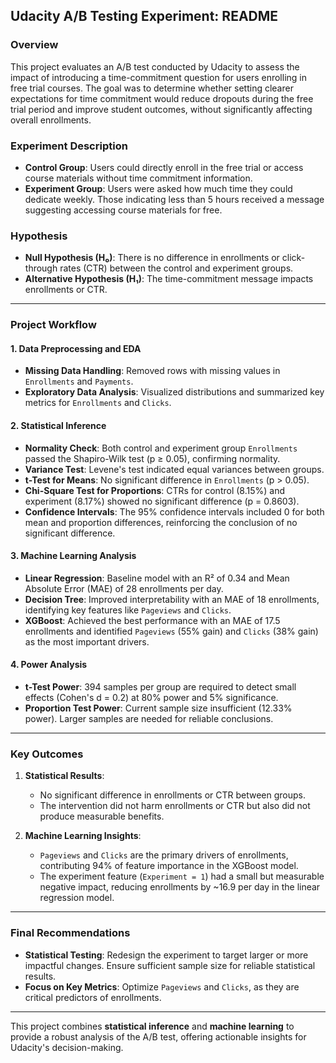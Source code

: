 ## Udacity A/B Testing Experiment: README  

### **Overview**  
This project evaluates an A/B test conducted by Udacity to assess the impact of introducing a time-commitment question for users enrolling in free trial courses. The goal was to determine whether setting clearer expectations for time commitment would reduce dropouts during the free trial period and improve student outcomes, without significantly affecting overall enrollments.

### **Experiment Description**  
- **Control Group**: Users could directly enroll in the free trial or access course materials without time commitment information.  
- **Experiment Group**: Users were asked how much time they could dedicate weekly. Those indicating less than 5 hours received a message suggesting accessing course materials for free.  

### **Hypothesis**  
- **Null Hypothesis (H₀)**: There is no difference in enrollments or click-through rates (CTR) between the control and experiment groups.  
- **Alternative Hypothesis (H₁)**: The time-commitment message impacts enrollments or CTR.  

---

### **Project Workflow**

#### **1. Data Preprocessing and EDA**  
- **Missing Data Handling**: Removed rows with missing values in `Enrollments` and `Payments`.  
- **Exploratory Data Analysis**: Visualized distributions and summarized key metrics for `Enrollments` and `Clicks`.  

#### **2. Statistical Inference**
- **Normality Check**: Both control and experiment group `Enrollments` passed the Shapiro-Wilk test (p ≥ 0.05), confirming normality.  
- **Variance Test**: Levene's test indicated equal variances between groups.  
- **t-Test for Means**: No significant difference in `Enrollments` (p > 0.05).  
- **Chi-Square Test for Proportions**: CTRs for control (8.15%) and experiment (8.17%) showed no significant difference (p = 0.8603).  
- **Confidence Intervals**: The 95% confidence intervals included 0 for both mean and proportion differences, reinforcing the conclusion of no significant difference.

#### **3. Machine Learning Analysis**
- **Linear Regression**: Baseline model with an R² of 0.34 and Mean Absolute Error (MAE) of 28 enrollments per day.  
- **Decision Tree**: Improved interpretability with an MAE of 18 enrollments, identifying key features like `Pageviews` and `Clicks`.  
- **XGBoost**: Achieved the best performance with an MAE of 17.5 enrollments and identified `Pageviews` (55% gain) and `Clicks` (38% gain) as the most important drivers.  

#### **4. Power Analysis**
- **t-Test Power**: 394 samples per group are required to detect small effects (Cohen's d = 0.2) at 80% power and 5% significance.  
- **Proportion Test Power**: Current sample size insufficient (12.33% power). Larger samples are needed for reliable conclusions.

---

### **Key Outcomes**
1. **Statistical Results**:
   - No significant difference in enrollments or CTR between groups.
   - The intervention did not harm enrollments or CTR but also did not produce measurable benefits.  

2. **Machine Learning Insights**:
   - `Pageviews` and `Clicks` are the primary drivers of enrollments, contributing 94% of feature importance in the XGBoost model.
   - The experiment feature (`Experiment = 1`) had a small but measurable negative impact, reducing enrollments by ~16.9 per day in the linear regression model.  

---

### **Final Recommendations**
- **Statistical Testing**: Redesign the experiment to target larger or more impactful changes. Ensure sufficient sample size for reliable statistical results.  
- **Focus on Key Metrics**: Optimize `Pageviews` and `Clicks`, as they are critical predictors of enrollments.  

---

This project combines **statistical inference** and **machine learning** to provide a robust analysis of the A/B test, offering actionable insights for Udacity's decision-making.
